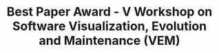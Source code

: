 ---
title: "Best Paper Award - V Workshop on Software Visualization, Evolution and Maintenance (VEM)"
year: 2017
---
